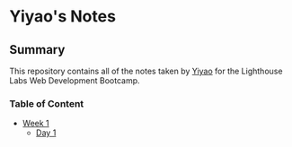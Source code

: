 # Yiyao's Notes
## Summary 

This repository contains all of the notes taken by [Yiyao](https://github.com/ychento) for the Lighthouse Labs Web Development Bootcamp.
### Table of Content
* [Week 1](/Week_1)
  * [Day 1](/Week_1/Day_1)